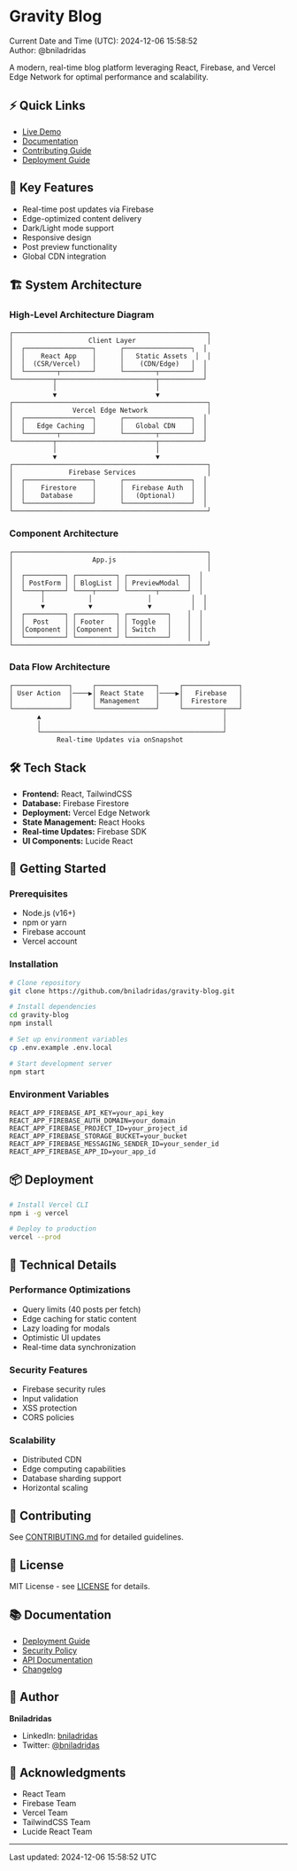 # Gravity Blog

Current Date and Time (UTC): 2024-12-06 15:58:52  
Author: @bniladridas

A modern, real-time blog platform leveraging React, Firebase, and Vercel Edge Network for optimal performance and scalability.

## ⚡ Quick Links
- [Live Demo](https://gravity-blog-xi.vercel.app)
- [Documentation](./docs)
- [Contributing Guide](CONTRIBUTING.md)
- [Deployment Guide](DEPLOYMENT.md)

## 🌟 Key Features
- Real-time post updates via Firebase
- Edge-optimized content delivery
- Dark/Light mode support
- Responsive design
- Post preview functionality
- Global CDN integration

## 🏗️ System Architecture

### High-Level Architecture Diagram
```
┌─────────────────────────────────────────────────┐
│                   Client Layer                  │
│  ┌─────────────────┐      ┌─────────────────┐  │
│  │    React App    │      │   Static Assets  │  │
│  │  (CSR/Vercel)   │      │    (CDN/Edge)   │  │
│  └────────┬────────┘      └────────┬────────┘  │
└──────────┬─────────────────────────┬───────────┘
           │                         │
           ▼                         ▼
┌─────────────────────────────────────────────────┐
│               Vercel Edge Network               │
│  ┌─────────────────┐      ┌─────────────────┐  │
│  │   Edge Caching  │      │   Global CDN    │  │
│  └────────┬────────┘      └────────┬────────┘  │
└──────────┬─────────────────────────┬───────────┘
           │                         │
           ▼                         ▼
┌─────────────────────────────────────────────────┐
│              Firebase Services                  │
│  ┌─────────────────┐      ┌─────────────────┐  │
│  │    Firestore    │      │  Firebase Auth  │  │
│  │    Database     │      │   (Optional)    │  │
│  └─────────────────┘      └─────────────────┘  │
└─────────────────────────────────────────────────┘
```

### Component Architecture
```
┌─────────────────────────────────────────────────┐
│                    App.js                       │
│                                                 │
│  ┌──────────┐ ┌──────────┐ ┌───────────────┐  │
│  │ PostForm │ │ BlogList │ │ PreviewModal  │  │
│  └────┬─────┘ └────┬─────┘ └───────┬───────┘  │
│       │           │              │          │  │
│       ▼           ▼              ▼          │  │
│  ┌──────────┐ ┌──────────┐ ┌──────────┐    │  │
│  │  Post    │ │ Footer   │ │ Toggle   │    │  │
│  │Component │ │Component │ │ Switch   │    │  │
│  └──────────┘ └──────────┘ └──────────┘    │  │
└─────────────────────────────────────────────────┘
```

### Data Flow Architecture
```
┌──────────────┐     ┌───────────────┐     ┌──────────────┐
│ User Action  │────▶│ React State   │────▶│   Firebase   │
│              │     │ Management    │     │  Firestore   │
└──────────────┘     └───────────────┘     └──────────┬───┘
       ▲                                              │
       │                                              │
       └──────────────────────────────────────────────┘
            Real-time Updates via onSnapshot
```

## 🛠️ Tech Stack
- **Frontend:** React, TailwindCSS
- **Database:** Firebase Firestore
- **Deployment:** Vercel Edge Network
- **State Management:** React Hooks
- **Real-time Updates:** Firebase SDK
- **UI Components:** Lucide React

## 🚀 Getting Started

### Prerequisites
- Node.js (v16+)
- npm or yarn
- Firebase account
- Vercel account

### Installation
```bash
# Clone repository
git clone https://github.com/bniladridas/gravity-blog.git

# Install dependencies
cd gravity-blog
npm install

# Set up environment variables
cp .env.example .env.local

# Start development server
npm start
```

### Environment Variables
```env
REACT_APP_FIREBASE_API_KEY=your_api_key
REACT_APP_FIREBASE_AUTH_DOMAIN=your_domain
REACT_APP_FIREBASE_PROJECT_ID=your_project_id
REACT_APP_FIREBASE_STORAGE_BUCKET=your_bucket
REACT_APP_FIREBASE_MESSAGING_SENDER_ID=your_sender_id
REACT_APP_FIREBASE_APP_ID=your_app_id
```

## 📦 Deployment
```bash
# Install Vercel CLI
npm i -g vercel

# Deploy to production
vercel --prod
```

## 🔧 Technical Details

### Performance Optimizations
- Query limits (40 posts per fetch)
- Edge caching for static content
- Lazy loading for modals
- Optimistic UI updates
- Real-time data synchronization

### Security Features
- Firebase security rules
- Input validation
- XSS protection
- CORS policies

### Scalability
- Distributed CDN
- Edge computing capabilities
- Database sharding support
- Horizontal scaling

## 🤝 Contributing
See [CONTRIBUTING.md](CONTRIBUTING.md) for detailed guidelines.

## 📜 License
MIT License - see [LICENSE](LICENSE) for details.

## 📚 Documentation
- [Deployment Guide](DEPLOYMENT.md)
- [Security Policy](SECURITY.md)
- [API Documentation](API.md)
- [Changelog](CHANGELOG.md)

## 👤 Author
**Bniladridas**
- LinkedIn: [bniladridas](https://www.linkedin.com/in/bniladridas/)
- Twitter: [@bniladridas](https://x.com/bniladridas)

## 🙏 Acknowledgments
- React Team
- Firebase Team
- Vercel Team
- TailwindCSS Team
- Lucide React Team

---
Last updated: 2024-12-06 15:58:52 UTC
